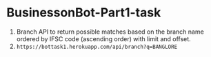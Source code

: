 # BusinessonBot-Part1-task
1. Branch API to return possible matches based on the branch name ordered by IFSC code (ascending order) with limit and offset.
2. ```https://bottask1.herokuapp.com/api/branch?q=BANGLORE```
